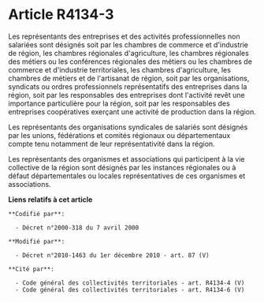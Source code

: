 # Article R4134-3

Les représentants des entreprises et des activités professionnelles non salariées sont désignés soit par les chambres de
commerce et d'industrie de région, les chambres régionales d'agriculture, les chambres régionales des métiers ou les
conférences régionales des métiers ou les      chambres de commerce et d'industrie territoriales, les chambres d'agriculture,
les chambres de métiers et de l'artisanat de région, soit par les organisations, syndicats ou ordres professionnels
représentatifs des entreprises dans la région, soit par les responsables des entreprises dont l'activité revêt une importance
particulière pour la région, soit par les responsables des entreprises coopératives exerçant une activité de production dans
la région.

Les représentants des organisations syndicales de salariés sont désignés par les unions, fédérations et comités régionaux ou
départementaux compte tenu notamment de leur représentativité dans la région.

Les représentants des organismes et associations qui participent à la vie collective de la région sont désignés par les
instances régionales ou à défaut départementales ou locales représentatives de ces organismes et associations.

**Liens relatifs à cet article**

	**Codifié par**:

	  - Décret n°2000-318 du 7 avril 2000

	**Modifié par**:

	  - Décret n°2010-1463 du 1er décembre 2010 - art. 87 (V)

	**Cité par**:

	  - Code général des collectivités territoriales - art. R4134-4 (V)
	  - Code général des collectivités territoriales - art. R4134-6 (V)
